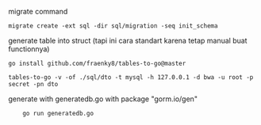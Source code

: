 migrate command

```
migrate create -ext sql -dir sql/migration -seq init_schema
```

generate table into struct (tapi ini cara standart karena tetap manual buat functionnya)

```
go install github.com/fraenky8/tables-to-go@master

tables-to-go -v -of ./sql/dto -t mysql -h 127.0.0.1 -d bwa -u root -p secret -pn dto

```

generate with generatedb.go with package "gorm.io/gen"

```
    go run generatedb.go

```